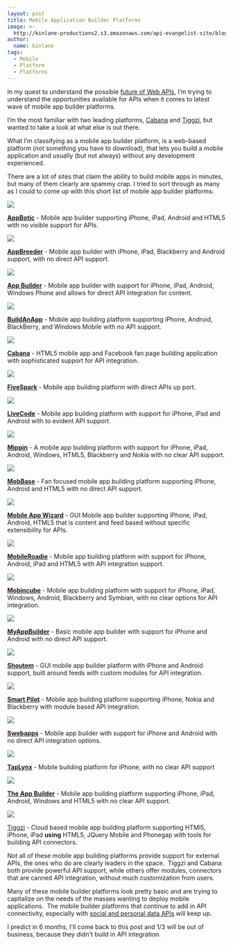 ```yaml
---
layout: post
title: Mobile Application Builder Platforms
image: >-
  http://kinlane-productions2.s3.amazonaws.com/api-evangelist-site/blog/ipad-iphone-android-mobile.png
author:
  name: kinlane
tags:
  - Mobile
  - Platform
  - Platforms
---
```

In my quest to understand the possible [future of Web APIs](http://apievangelist.com/2012/07/27/what-is-the-future-of-web-apis/ "future of web APIs"), I’m trying to understand the opportunities available for APIs when it comes to latest wave of mobile app builder platforms.

I’m the most familiar with two leading platforms, [Cabana](http://www.cabanaapp.com/ "CabanaApps") and [Tiggzi](http://www.tiggzi.com "Tiggzi"), but wanted to take a look at what else is out there.

What I’m classifying as a mobile app builder platform, is a web-based platform (not something you have to download), that lets you build a mobile application and usually (but not always) without any development experienced.

There are a lot of sites that claim the ability to build mobile apps in minutes, but many of them clearly are spammy crap. I tried to sort through as many as I could to come up with this short list of mobile app builder platforms:

[![](https://s3.amazonaws.com/kinlane-productions2/api-evangelist/mobile-builder-platforms/appbotic-logo.png)](http://www.appbotic.com/)

**[AppBotic](http://www.appbotic.com/)** - Mobile app builder supporting iPhone, iPad, Android and HTML5 with no visible support for APIs.

[![](https://s3.amazonaws.com/kinlane-productions2/api-evangelist/mobile-builder-platforms/AppBreeder-logo.png)](http://www.appbreeder.com/ "AppBreeder")

**[AppBreeder](http://www.appbreeder.com/ "AppBreeder")** - Mobile app builder with iPhone, iPad, Blackberry and Android support, with no direct API support.

[![](https://s3.amazonaws.com/kinlane-productions2/api-evangelist/mobile-builder-platforms/Apps-Builder-Logo.png)](http://www.apps-builder.com/en/home "App Builder")

**[App Builder](http://www.apps-builder.com/en/home "App Builder")** - Mobile app builder with support for iPhone, iPad, Android, Windows Phone and allows for direct API integration for content.

[![](https://s3.amazonaws.com/kinlane-productions2/api-evangelist/mobile-builder-platforms/BuildAnApp-Logo.png)](http://www.buildanapp.com/ "BuildAnApp")

**[BuildAnApp](http://www.buildanapp.com/ "BuildAnApp")** - Mobile app building platform supporting iPhone, Android, BlackBerry, and Windows Mobile with no API support.

[![](https://s3.amazonaws.com/kinlane-productions2/api-evangelist/mobile-builder-platforms/Cabana-Logo.png)](http://www.cabanaapp.com/ "Cabana")

**[Cabana](http://www.fivespark.com/ "Cabana")** \- HTML5 mobile app and Facebook fan page building application with sophisticated support for API integration.

[![](https://s3.amazonaws.com/kinlane-productions2/api-evangelist/mobile-builder-platforms/FiveSpark-Logo.png)](http://www.fivespark.com/ "FiveSpark")

**[FiveSpark](http://www.fivespark.com/ "FiveSpark")** - Mobile app building platform with direct APIs up port.

[![](https://s3.amazonaws.com/kinlane-productions2/api-evangelist/mobile-builder-platforms/RunRev-LiveCode.png)](http://www.runrev.com/products/Overview/ "LiveCode")

**[LiveCode](http://www.runrev.com/products/Overview/ "LiveCode")** - Mobile app building platform with support for iPhone, iPad and Android with to evident API support.

[![](https://s3.amazonaws.com/kinlane-productions2/api-evangelist/mobile-builder-platforms/Mippin-Logo.png)](http://mippin.com/web/ "Mippin")

**[Mippin](http://mippin.com/web/ "Mippin")** - A mobile app building platform with support for iPhone, iPad, Android, Windows, HTML5, Blackberry and Nokia with no clear API support.

[![](https://s3.amazonaws.com/kinlane-productions2/api-evangelist/mobile-builder-platforms/MobBase-Logo.png)](http://www.mobbase.com/ "MobBase")

**[MobBase](http://www.mobbase.com/ "MobBase")** - Fan focused mobile app building platform supporting iPhone, Android and HTML5 with no direct API support.

[![](https://s3.amazonaws.com/kinlane-productions2/api-evangelist/mobile-builder-platforms/MobileAppWizard-Logo.png)](http://www.mobileappwizard.com/ "Mobile App Wizard")

**[Mobile App Wizard](http://www.mobileappwizard.com/ "Mobile App Wizard")** - GUI Mobile app builder supporting iPhone, iPad, Android, HTML5 that is content and feed based without specific extensibility for APIs.

[![](https://s3.amazonaws.com/kinlane-productions2/api-evangelist/mobile-builder-platforms/Mobile-Roadie-Logo.png)](http://www.mobileroadie.com/ "MobileRoadie")

**[MobileRoadie](http://www.mobileroadie.com/ "MobileRoadie")** - Mobile app building platform with support for iPhone, Android, iPad and HTML5 with API integration support.

[![](https://s3.amazonaws.com/kinlane-productions2/api-evangelist/mobile-builder-platforms/Mobincube-Logo.png)](http://www.mobincube.com/ "Mobincube")

**[Mobincube](http://www.mobincube.com/ "Mobincube")** - Mobile app building platform with support for iPhone, iPad, Windows, Android, Blackberry and Symbian, with no clear options for API integration.

[![](https://s3.amazonaws.com/kinlane-productions2/api-evangelist/mobile-builder-platforms/MyAppBuilder-Logo.png)](http://myappbuilder.com/ "MyAppBuilder")

**[MyAppBuilder](http://myappbuilder.com/ "MyAppBuilder")** - Basic mobile app builder with support for iPhone and Android with no direct API support.

[![](https://s3.amazonaws.com/kinlane-productions2/api-evangelist/mobile-builder-platforms/ShoutEm-Logo.png)](http://www.shoutem.com "Shoutem")

**[Shoutem](http://www.shoutem.com "Shoutem")** - GUI mobile app builder platform with iPhone and Android support, built around feeds with custom modules for API integration.

[![](https://s3.amazonaws.com/kinlane-productions2/api-evangelist/mobile-builder-platforms/Smart-Pilot-Logo.png)](http://www.thesmartpilot.com/ "Smart Pilot")

**[Smart Pilot](http://www.thesmartpilot.com/ "Smart Pilot")** - Mobile app building platform supporting iPhone, Nokia and Blackberry with module based API integration.

[![](https://s3.amazonaws.com/kinlane-productions2/api-evangelist/mobile-builder-platforms/swebapps-logo.png)](http://www.swebapps.com/ "Swebapps")

**[Swebapps](http://www.swebapps.com/ "Swebapps")** - Mobile app builder with support for iPhone and Android with no direct API integration options.

[![](https://s3.amazonaws.com/kinlane-productions2/api-evangelist/mobile-builder-platforms/Taplynx-Logo.png)](http://www.taplynx.com)

**[TapLynx](http://www.taplynx.com "TapLynx")** - Mobile building platform for iPhone, with no clear API support

[![](https://s3.amazonaws.com/kinlane-productions2/api-evangelist/mobile-builder-platforms/TheAppBuilder-Logo.png)](http://www.theappbuilder.com/ "The App Builder")

**[The App Builder](http://www.theappbuilder.com/ "The App Builder")** - Mobile app building platform supporting iPhone, iPad, Android, Windows and HTML5 with no clear API support.

[![](https://s3.amazonaws.com/kinlane-productions2/api-evangelist/mobile-builder-platforms/tiggzi-logo.png)](http://tiggzi.com/ "Tiggzi")

[Tiggzi](http://tiggzi.com/ "Tiggzi") - Cloud based mobile app building platform supporting HTMl5, iPhone, iPad **using** HTML5, JQuery Mobile and Phonegap with tools for building API connectors.

Not all of these mobile app building platforms provide support for external APIs, the ones who do are clearly leaders in the space.  Tiggzi and Cabana both provide powerful API support, while others offer modules, connectors that are canned API integration, without much customization from users.  

Many of these mobile builder platforms look pretty basic and are trying to capitalize on the needs of the masses wanting to deploy mobile applications.  The mobile builder platforms that continue to add in API connectivity, especially with [social and personal data APIs](http://www.singly.com "social and personal data APIs") will keep up.

I predict in 6 months, I'll come back to this post and 1/3 will be out of business, because they didn't build in API integration.